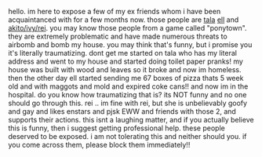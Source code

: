 hello. im here to expose a few of my ex friends whom i have been acquaintanced with for a few months now. those people are [tala](https://rentry.org/starrysongstress) [ell](https://www.patreon.com/user?u=71973652) and [akito/ivy/rei](https://rentry.co/shiinonome). you may know those people from a game called "ponytown". they are extremely problematic and have made numerous threats to airbomb and bomb my house. you may think that's funny, but i promise you it's literally traumatizing. dont get me started on tala who has my literal address and went to my house and started doing toilet paper pranks! my house was built with wood and leaves so it broke and now im homeless. then the other day ell started sending me 67 boxes of pizza thats 5 week old and with maggots and mold and expired coke cans!! and now im in the hospital. do you know how traumatizing that is? its NOT funny and no one should go through this. rei .. im fine with rei, but she is unbelievably goofy and gay and likes enstars and pjsk EWW and friends with those 2, and supports their actions. this isnt a laughing matter, and if you actually believe this is funny, then i suggest getting professional help. these people deserved to be exposed. i am not tolerating this and neither should you. if you come across them, please block them immediately!!